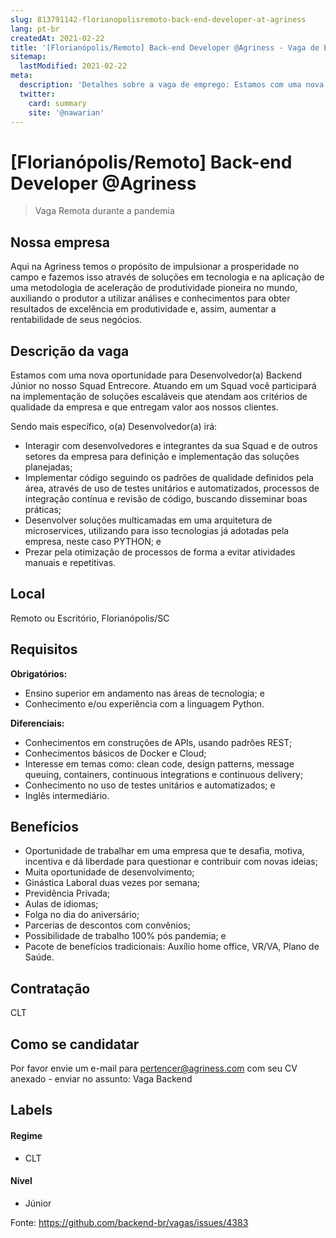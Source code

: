 ```yaml
---
slug: 813791142-florianopolisremoto-back-end-developer-at-agriness
lang: pt-br
createdAt: 2021-02-22
title: '[Florianópolis/Remoto] Back-end Developer @Agriness - Vaga de Emprego'
sitemap:
  lastModified: 2021-02-22
meta:
  description: 'Detalhes sobre a vaga de emprego: Estamos com uma nova oportunidade para Desenvolvedor(a) Backend Júnior no nosso Squad Entrecore. Atuando em um Squad você participará na implementação de soluções escaláveis que atendam aos critérios de qualidade da empresa e que entregam valor aos nossos clientes. Sendo mais específico, o(a) Desenvolvedor(a) irá: - Interagir com desenvolvedores e integrantes da sua Squad e de outros setores da empresa para definição e implementação das soluções planejadas; - Implementar código seguindo os padrões de qualidade definidos pela área, através de uso de testes unitários e automatizados, processos de integração contínua e revisão de código, buscando disseminar boas práticas; - Desenvolver soluções multicamadas em uma arquitetura de microservices, utilizando para isso tecnologias já adotadas pela empresa, neste caso PYTHON; e - Prezar pela otimização de processos de forma a evitar atividades manuais e repetitivas.'
  twitter:
    card: summary
    site: '@nawarian'
---
```


# [Florianópolis/Remoto] Back-end Developer @Agriness

<!--
==================================================
Caso a vaga for remoto durante a pandemia informar no texto "Remoto durante o covid"
==================================================
-->
<!-- 
==================================================
POR FAVOR, SÓ POSTE SE A VAGA FOR PARA BACK-END!

Não faça distinção de gênero no título da vaga.

Use: "Back-End Developer" ao invés de 
"Desenvolvedor Back-End" \o/

Exemplo: `[São Paulo] Back-End Developer @ NOME DA EMPRESA`
==================================================
-->
<!--
==================================================
Caso a vaga for remoto durante a pandemia deixar a linha abaixo
==================================================
-->
> Vaga Remota durante a pandemia

## Nossa empresa

Aqui na Agriness temos o propósito de impulsionar a prosperidade no campo e fazemos isso através de soluções em tecnologia e na aplicação de uma metodologia de aceleração de produtividade pioneira no mundo, auxiliando o produtor a utilizar análises e conhecimentos para obter resultados de excelência em produtividade e, assim, aumentar a rentabilidade de seus negócios.

## Descrição da vaga

Estamos com uma nova oportunidade para Desenvolvedor(a) Backend Júnior no nosso Squad Entrecore. Atuando em um Squad você participará na implementação de soluções escaláveis que atendam aos critérios de qualidade da empresa e que entregam valor aos nossos clientes.

Sendo mais específico, o(a) Desenvolvedor(a) irá:

- Interagir com desenvolvedores e integrantes da sua Squad e de outros setores da empresa para definição e implementação das soluções planejadas;
- Implementar código seguindo os padrões de qualidade definidos pela área, através de uso de testes unitários e automatizados, processos de integração contínua e revisão de código, buscando disseminar boas práticas;
- Desenvolver soluções multicamadas em uma arquitetura de microservices, utilizando para isso tecnologias já adotadas pela empresa, neste caso PYTHON; e
- Prezar pela otimização de processos de forma a evitar atividades manuais e repetitivas.


## Local

Remoto ou Escritório, Florianópolis/SC

## Requisitos

**Obrigatórios:**

- Ensino superior em andamento nas áreas de tecnologia; e
- Conhecimento e/ou experiência com a linguagem Python.


**Diferenciais:**
- Conhecimentos em construções de APIs, usando padrões REST;
- Conhecimentos básicos de Docker e Cloud;
- Interesse em temas como: clean code, design patterns, message queuing, containers, continuous integrations e continuous delivery;
- Conhecimento no uso de testes unitários e automatizados; e
- Inglês intermediário.


## Benefícios
- Oportunidade de trabalhar em uma empresa que te desafia, motiva, incentiva e dá liberdade para questionar e contribuir com novas ideias;
- Muita oportunidade de desenvolvimento;
- Ginástica Laboral duas vezes por semana;
- Previdência Privada;
- Aulas de idiomas;
- Folga no dia do aniversário;
- Parcerias de descontos com convênios;
- Possibilidade de trabalho 100% pós pandemia; e
- Pacote de benefícios tradicionais: Auxílio home office, VR/VA, Plano de Saúde.

## Contratação

CLT

## Como se candidatar

Por favor envie um e-mail para pertencer@agriness.com com seu CV anexado - enviar no assunto: Vaga Backend


## Labels
<!-- retire os labels que não fazem sentido à vaga -->


#### Regime
- CLT

#### Nível
- Júnior




Fonte: https://github.com/backend-br/vagas/issues/4383